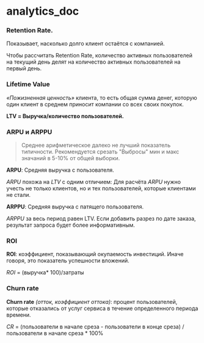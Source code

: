 # analytics_doc

### Retention Rate.

Показывает, насколько долго клиент остаётся с компанией.

Чтобы рассчитать Retention Rate, количество активных пользователей на текущий день делят на количество активных пользователей на первый день.

### Lifetime Value
_«Пожизненная ценность»_ клиента, 
то есть общая сумма денег, которую один клиент в среднем приносит компании со всех своих покупок. 

**LTV = Выручка/количество пользователей.**

### ARPU и ARPPU

>Среднее арифметическое далеко не лучший показатель типичности. 
>Рекомендуется срезать "Выбросы" мин и макс значаний в 5-10% от общей выборки.

**ARPU**: Средняя выручка с пользователя.

_ARPU_ похожа на _LTV_ с одним отличием: 
  Для расчёта _ARPU_ нужно учесть не только клиентов, но и тех пользователей, которые клиентами не стали. 

**ARPPU**: Средняя выручка с патящего пользователя.

_ARPPU_ за весь период равен LTV. 
  Если добавить разрез по дате заказа, результат запроса будет более информативным.

### ROI

**ROI**: коэффициент, показывающий окупаемость инвестиций. Иначе говоря, это показатель успешности вложений.

_ROI_ = (выручка* 100)/затраты 

### Churn rate

**Churn rate** _(отток, коэффициент оттока)_: процент пользователей, которые отказались от услуг сервиса в течение определенного периода времени.

_CR_ = (пользователи в начале среза - пользователи в конце среза) / пользователи в начале среза * 100%
